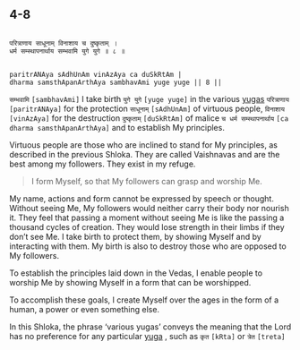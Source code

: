 ## 4-8


```shloka-sa

परित्राणाय साधूनाम् विनाशाय च दुष्कृताम् ।
धर्म सम्स्थापनार्थाय सम्भवामि युगे युगे ॥ ८ ॥

```
```shloka-sa-hk

paritrANAya sAdhUnAm vinAzAya ca duSkRtAm |
dharma samsthApanArthAya sambhavAmi yuge yuge || 8 ||

```
`सम्भवामि` `[sambhavAmi]` I take birth `युगे युगे` `[yuge yuge]` in the various 
[yugas](yugas) `परित्राणाय` `[paritrANAya]` for the protection `साधूनाम्` `[sAdhUnAm]` of virtuous people, `विनाशाय` `[vinAzAya]` for the destruction `दुष्कृताम्` `[duSkRtAm]` of malice `च धर्म सम्स्थापनार्थाय` `[ca dharma samsthApanArthAya]` and to establish My principles.

Virtuous people are those who are inclined to stand for My principles, as described in the previous Shloka. They are called Vaishnavas and are the best among my followers. They exist in my refuge. 



<a name='applnote_76'></a>
> I form Myself, so that My followers can grasp and worship Me.



My name, actions and form cannot be expressed by speech or thought. Without seeing Me, My followers would neither carry their body nor nourish it. They feel that passing a moment without seeing Me is like the passing a thousand cycles of creation. They would lose strength in their limbs if they don’t see Me. I take birth to protect them, by showing Myself and by interacting with them. My birth is also to destroy those who are opposed to My followers.

To establish the principles laid down in the Vedas, I enable people to worship Me by showing Myself in a form that can be worshipped. 

To accomplish these goals, I create Myself over the ages in the form of a human, a power or even something else.

In this Shloka, the phrase ‘various yugas’ conveys the meaning that the Lord has no preference for any particular 
[yuga](yugas)
, such as `कृत` `[kRta]` or 
`त्रेत` `[treta]`



